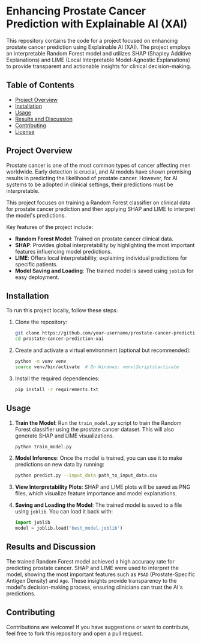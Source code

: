 # Enhancing Prostate Cancer Prediction with Explainable AI (XAI)

This repository contains the code for a project focused on enhancing prostate cancer prediction using Explainable AI (XAI). The project employs an interpretable Random Forest model and utilizes SHAP (Shapley Additive Explanations) and LIME (Local Interpretable Model-Agnostic Explanations) to provide transparent and actionable insights for clinical decision-making.

## Table of Contents

- [Project Overview](#project-overview)
- [Installation](#installation)
- [Usage](#usage)
- [Results and Discussion](#results-and-discussion)
- [Contributing](#contributing)
- [License](#license)

## Project Overview

Prostate cancer is one of the most common types of cancer affecting men worldwide. Early detection is crucial, and AI models have shown promising results in predicting the likelihood of prostate cancer. However, for AI systems to be adopted in clinical settings, their predictions must be interpretable.

This project focuses on training a Random Forest classifier on clinical data for prostate cancer prediction and then applying SHAP and LIME to interpret the model's predictions.

Key features of the project include:
- **Random Forest Model**: Trained on prostate cancer clinical data.
- **SHAP**: Provides global interpretability by highlighting the most important features influencing model predictions.
- **LIME**: Offers local interpretability, explaining individual predictions for specific patients.
- **Model Saving and Loading**: The trained model is saved using `joblib` for easy deployment.

## Installation

To run this project locally, follow these steps:

1. Clone the repository:
    ```bash
    git clone https://github.com/your-username/prostate-cancer-prediction-xai.git
    cd prostate-cancer-prediction-xai
    ```

2. Create and activate a virtual environment (optional but recommended):
    ```bash
    python -m venv venv
    source venv/bin/activate  # On Windows: venv\Scripts\activate
    ```

3. Install the required dependencies:
    ```bash
    pip install -r requirements.txt
    ```

## Usage

1. **Train the Model**: 
   Run the `train_model.py` script to train the Random Forest classifier using the prostate cancer dataset. This will also generate SHAP and LIME visualizations.

    ```bash
    python train_model.py
    ```

2. **Model Inference**: 
   Once the model is trained, you can use it to make predictions on new data by running:
   
    ```bash
    python predict.py --input_data path_to_input_data.csv
    ```

3. **View Interpretability Plots**: 
   SHAP and LIME plots will be saved as PNG files, which visualize feature importance and model explanations.

4. **Saving and Loading the Model**: 
   The trained model is saved to a file using `joblib`. You can load it back with:
   
    ```python
    import joblib
    model = joblib.load('best_model.joblib')
    ```

## Results and Discussion

The trained Random Forest model achieved a high accuracy rate for predicting prostate cancer. SHAP and LIME were used to interpret the model, showing the most important features such as `PSAD` (Prostate-Specific Antigen Density) and `Age`. These insights provide transparency to the model's decision-making process, ensuring clinicians can trust the AI's predictions.

## Contributing

Contributions are welcome! If you have suggestions or want to contribute, feel free to fork this repository and open a pull request.


